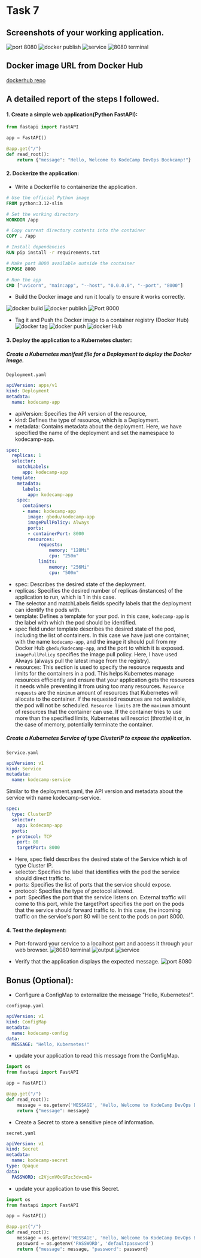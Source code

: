 # Task 7
## Screenshots of your working application.
![port 8080](images/kube-port-8080.png)
![docker publish](images/pod-service.png)
![service](images/service.png)
![8080 terminal](images/port-8080-terminal.png)

## Docker image URL from Docker Hub 
[dockerhub repo](https://hub.docker.com/repository/docker/gbedu/kodecamp-app)

## A detailed report of the steps I followed.

#### 1. Create a simple web application(Python FastAPI):

```python
from fastapi import FastAPI

app = FastAPI()

@app.get("/")
def read_root():
    return {"message": "Hello, Welcome to KodeCamp DevOps Bookcamp!"}
```
#### 2. Dockerize the application:
- Write a Dockerfile to containerize the application.

```dockerfile
# Use the official Python image
FROM python:3.12-slim

# Set the working directory
WORKDIR /app

# Copy current directory contents into the container
COPY . /app

# Install dependencies
RUN pip install -r requirements.txt

# Make port 8000 available outside the container
EXPOSE 8000

# Run the app
CMD ["uvicorn", "main:app", "--host", "0.0.0.0", "--port", "8000"]
```

- Build the Docker image and run it locally to ensure it works correctly.

![docker build](images/docker-build.png)
![docker publish](images/docker-publish.png)
![Port 8000](images/dockerimage-port-8000.png)

- Tag it and Push the Docker image to a container registry (Docker Hub)
![docker tag](images/docker-tag.png)
![docker push](images/docker-push.png)
![docker Hub](images/DockerHub-image.png)

#### 3. Deploy the application to a Kubernetes cluster:
##### Create a Kubernetes manifest file for a Deployment to deploy the Docker image.

`Deployment.yaml`
```yaml
apiVersion: apps/v1
kind: Deployment
metadata:
  name: kodecamp-app
```
- apiVersion: Specifies the API version of the resource,
- kind: Defines the type of resource, which is a Deployment.
- metadata: Contains metadata about the deployment. Here, we have specified the name of the deployment and set the namespace to kodecamp-app.

```yaml
spec:
  replicas: 1
  selector:
    matchLabels:
      app: kodecamp-app
  template:
    metadata:
      labels:
        app: kodecamp-app
    spec:
      containers:
      - name: kodecamp-app
        image: gbedu/kodecamp-app
        imagePullPolicy: Always
        ports:
        - containerPort: 8000
        resources:
            requests:
                memory: "128Mi"
                cpu: "250m"
            limits:
                memory: "256Mi"
                cpu: "500m"
```

- spec: Describes the desired state of the deployment.
- replicas: Specifies the desired number of replicas (instances) of the application to run, which is 1 in this case.
- The selector and matchLabels fields specify labels that the deployment can identify the pods with.
- template: Defines a template for your pod. in this case, `kodecamp-app` is the label with which the pod should be identified.
- spec field under template describes the desired state of the pod, including the list of containers. In this case we have just one container, with the name `kodecamp-app`, and the image it should pull from my Docker Hub `gbedu/kodecamp-app`, and the port to which it is exposed. `imagePullPolicy` specifies the image pull policy. Here, I have used Always (always pull the latest image from the registry).
- resources: This section is used to specify the resource requests and limits for the containers in a pod. This helps Kubernetes manage resources efficiently and ensure that your application gets the resources it needs while preventing it from using too many resources. `Resource requests` are the `minimum` amount of resources that Kubernetes will allocate to the container. If the requested resources are not available, the pod will not be scheduled. `Resource limits` are the `maximum` amount of resources that the container can use. If the container tries to use more than the specified limits, Kubernetes will rescrict (throttle) it or, in the case of memory, potentially terminate the container.

##### Create a Kubernetes Service of type ClusterIP to expose the application.
`Service.yaml`

```yaml
apiVersion: v1
kind: Service
metadata:
  name: kodecamp-service
```
Similar to the deployment.yaml, the API version and metadata about the service with name kodecamp-service.
```yaml
spec:
  type: ClusterIP
  selector:
    app: kodecamp-app
  ports:
  - protocol: TCP
    port: 80
    targetPort: 8000
  ```

- Here, spec field describes the desired state of the Service which is of type Cluster IP.
- selector: Specifies the label that identifies with the pod the service should direct traffic to.
- ports: Specifies the list of ports that the service should expose.
- protocol: Specifies the type of protocol allowed.
- port: Specifies the port that the service listens on. External traffic will come to this port, while the targetPort specifies the port on the pods that the service should forward traffic to. In this case, the incoming traffic on the service's port 80 will be sent to the pods on port 8000.

#### 4. Test the deployment:
- Port-forward your service to a localhost port and access it through your web browser.
![8080 terminal](images/port-8080-terminal.png)
![output](images/pod-service.png)
![service](images/service.png)

- Verify that the application displays the expected message. 
![port 8080](images/kube-port-8080.png)


## Bonus (Optional):
- Configure a ConfigMap to externalize the message "Hello, Kubernetes!".

`configmap.yaml`
```yaml
apiVersion: v1
kind: ConfigMap
metadata:
  name: kodecamp-config
data:
  MESSAGE: "Hello, Kubernetes!"
  ```
- update your application to read this message from the ConfigMap.

```python
import os
from fastapi import FastAPI

app = FastAPI()

@app.get("/")
def read_root():
    message = os.getenv('MESSAGE', 'Hello, Welcome to KodeCamp DevOps Bookcamp!')
    return {"message": message}
```

- Create a Secret to store a sensitive piece of information.

`secret.yaml`
```yaml
apiVersion: v1
kind: Secret
metadata:
  name: kodecamp-secret
type: Opaque
data:
  PASSWORD: c2VjcmV0cGFzc3dvcmQ= 
```

- update your application to use this Secret.
```python
import os
from fastapi import FastAPI

app = FastAPI()

@app.get("/")
def read_root():
    message = os.getenv('MESSAGE', 'Hello, Welcome to KodeCamp DevOps Bookcamp!')
    password = os.getenv('PASSWORD', 'defaultpassword')
    return {"message": message, "password": password}
```


